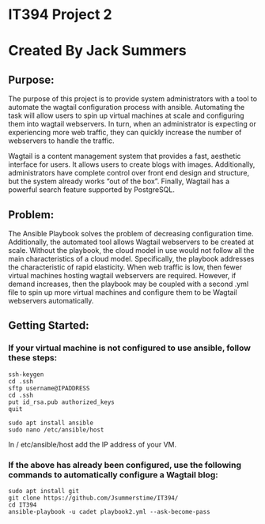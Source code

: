 # IT394 Project 2
# Created By Jack Summers

## Purpose:

The purpose of this project is to provide system administrators with a tool to automate the wagtail configuration process with ansible. 
Automating the task will allow users to spin up virtual machines at scale and configuring them into wagtail webservers. 
In turn, when an administrator is expecting or experiencing more web traffic, they can quickly increase the number of webservers to handle the traffic.

Wagtail is a content management system that provides a fast, aesthetic interface for users. It allows users to create blogs with images. 
Additionally, administrators have complete control over front end design and structure, but the system already works “out of the box”. 
Finally, Wagtail has a powerful search feature supported by PostgreSQL.

## Problem:

The Ansible Playbook solves the problem of decreasing configuration time. Additionally, the automated tool allows Wagtail webservers to be created at scale. 
Without the playbook, the cloud model in use would not follow all the main characteristics of a cloud model. 
Specifically, the playbook addresses the characteristic of rapid elasticity. When web traffic is low, then fewer virtual machines hosting wagtail 
webservers are required. However, if demand increases, then the playbook may be coupled with a second .yml file to spin up more virtual machines 
and configure them to be Wagtail webservers automatically.

## Getting Started:

### If your virtual machine is not configured to use ansible, follow these steps:

    ssh-keygen
    cd .ssh
    sftp username@IPADDRESS
    cd .ssh
    put id_rsa.pub authorized_keys
    quit
    
    sudo apt install ansible
    sudo nano /etc/ansible/host
    
In / etc/ansible/host add the IP address of your VM.


### If the above has already been configured, use the following commands to automatically configure a Wagtail blog:

    sudo apt install git
    git clone https://github.com/Jsummerstime/IT394/
    cd IT394
    ansible-playbook -u cadet playbook2.yml --ask-become-pass
